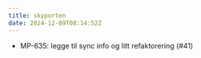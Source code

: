 ```yaml
---
title: skyporten
date: 2024-12-09T08:14:52Z
---
```

- MP-635: legge til sync info og litt refaktorering (#41)

